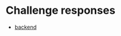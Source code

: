 # Challenge responses

- [backend](https://github.com/Pierre-Michard/challenges/tree/master/backend)
